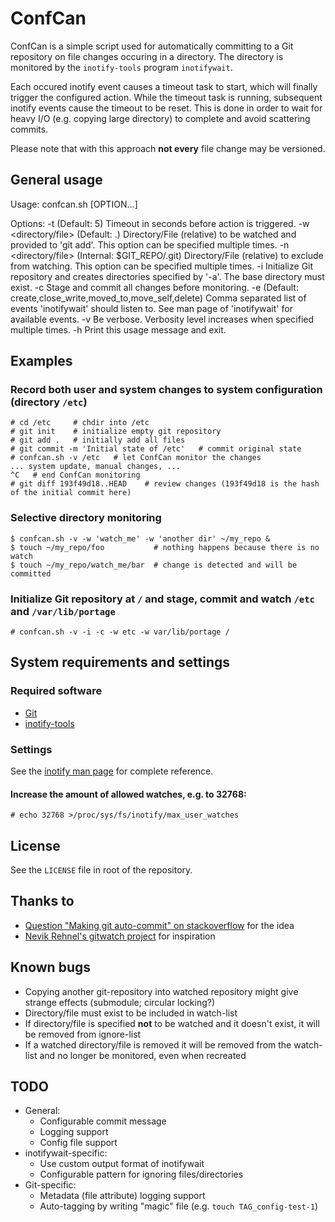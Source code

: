 # ConfCan

ConfCan is a simple script used for automatically committing to a Git repository
on file changes occuring in a directory. The directory is monitored by the
`inotify-tools` program `inotifywait`.

Each occured inotify event causes a timeout task to start, which will finally 
trigger the configured action. While the timeout task is running, subsequent 
inotify events cause the timeout to be reset. This is done in order to wait for 
heavy I/O (e.g. copying large directory) to complete and avoid scattering commits.

Please note that with this approach **not every** file change may be versioned.


## General usage

Usage: confcan.sh [OPTION...] <git-repository>

Options:
    -t <timeout>      (Default: 5)
        Timeout in seconds before action is triggered.
    -w <directory/file>    (Default: .)
        Directory/File (relative) to be watched and provided to 'git add'.
        This option can be specified multiple times.
    -n <directory/file>    (Internal: $GIT_REPO/.git)
        Directory/File (relative) to exclude from watching.
        This option can be specified multiple times.
    -i
        Initialize Git repository and creates directories specified by '-a'.
        The base directory must exist.
    -c
        Stage and commit all changes before monitoring.
    -e <events>       (Default: create,close_write,moved_to,move_self,delete)
        Comma separated list of events 'inotifywait' should listen to.
        See man page of 'inotifywait' for available events.
    -v
        Be verbose. Verbosity level increases when specified multiple times.
    -h
        Print this usage message and exit.


## Examples

### Record both user and system changes to system configuration (directory `/etc`)

    # cd /etc     # chdir into /etc
    # git init    # initialize empty git repository
    # git add .   # initially add all files
    # git commit -m 'Initial state of /etc'   # commit original state
    # confcan.sh -v /etc   # let ConfCan monitor the changes
    ... system update, manual changes, ...
    ^C   # end ConfCan monitoring
    # git diff 193f49d18..HEAD    # review changes (193f49d18 is the hash of the initial commit here)

### Selective directory monitoring

    $ confcan.sh -v -w 'watch_me' -w 'another dir' ~/my_repo &
    $ touch ~/my_repo/foo           # nothing happens because there is no watch
    $ touch ~/my_repo/watch_me/bar  # change is detected and will be committed

### Initialize Git repository at `/` and stage, commit and watch `/etc` and `/var/lib/portage`

    # confcan.sh -v -i -c -w etc -w var/lib/portage /


## System requirements and settings

### Required software

* [Git](http://git-scm.com/)
* [inotify-tools](https://github.com/rvoicilas/inotify-tools/wiki)

### Settings

See the [inotify man page](http://www.kernel.org/doc/man-pages/online/pages/man7/inotify.7.html) for complete reference.

#### Increase the amount of allowed watches, e.g. to 32768:

    # echo 32768 >/proc/sys/fs/inotify/max_user_watches


## License

See the `LICENSE` file in root of the repository.


## Thanks to

* [Question "Making git auto-commit" on stackoverflow](http://stackoverflow.com/questions/420143/making-git-auto-commit) for the idea
* [Nevik Rehnel's gitwatch project](https://github.com/n3v1k/gitwatch) for inspiration


## Known bugs

* Copying another git-repository into watched repository might give strange effects (submodule; circular locking?)
* Directory/file must exist to be included in watch-list
* If directory/file is specified **not** to be watched and it doesn't exist, it will be removed from ignore-list
* If a watched directory/file is removed it will be removed from the watch-list and no longer be monitored, even when recreated


## TODO

* General:
  * Configurable commit message
  * Logging support
  * Config file support
* inotifywait-specific:
  * Use custom output format of inotifywait
  * Configurable pattern for ignoring files/directories
* Git-specific:
  * Metadata (file attribute) logging support
  * Auto-tagging by writing "magic" file (e.g. `touch TAG_config-test-1`)

